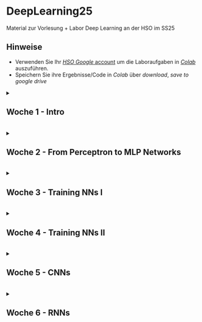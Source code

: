# DeepLearning25
Material zur Vorlesung + Labor Deep Learning an der HSO im SS25

## Hinweise
* Verwenden Sie Ihr [*HSO Google* account](https://hilfe.cit.hs-offenburg.de/confluence/citpublic/google-workspace-hilfeseiten) um die Laboraufgaben in [*Colab*](https://colab.research.google.com) auszuführen.
* Speichern Sie ihre Ergebnisse/Code in *Colab* über *download*, *save to google drive* 

<details>
<summary> <H2> Woche 1 - Intro </H2><BR></summary>

### Colab Intro
* [Colab Tutorial](https://colab.research.google.com/notebooks/basic_features_overview.ipynb)

#### Advanced Colab Topics (optinal)
* [Markdown in Colab](https://colab.research.google.com/notebooks/markdown_guide.ipynb)
* [Accessing Data from Colab](https://colab.research.google.com/notebooks/io.ipynb)
* [Colab GitHub Integration](https://colab.research.google.com/github/googlecolab/colabtools/blob/master/notebooks/colab-github-demo.ipynb)


### Aufgabe 1
* [CIFAR10 Challenge](https://colab.research.google.com/github/keuperj/DeepLearning25/blob/main/week_1/CIFAR10-ShallowLearning.ipynb)

</details>

<details>
<summary> <H2> Woche 2 - From Perceptron to MLP Networks </H2><BR></summary>

### Demos
* [Demo: single neuron](https://playground.tensorflow.org/#activation=linear&batchSize=10&dataset=gauss&regDataset=reg-plane&learningRate=0.03&regularizationRate=0&noise=0&networkShape=1&seed=0.29245&showTestData=true&discretize=false&percTrainData=50&x=true&y=true&xTimesY=false&xSquared=false&ySquared=false&cosX=false&sinX=false&cosY=false&sinY=false&collectStats=false&problem=classification&initZero=false&hideText=false)
* [Demo: single neuron - multi class](https://playground.tensorflow.org/#activation=linear&batchSize=10&dataset=xor&regDataset=reg-plane&learningRate=0.03&regularizationRate=0&noise=0&networkShape=1&seed=0.34827&showTestData=true&discretize=false&percTrainData=50&x=true&y=true&xTimesY=false&xSquared=false&ySquared=false&cosX=false&sinX=false&cosY=false&sinY=false&collectStats=false&problem=classification&initZero=false&hideText=false)

### NN from scratch in Python
* [Single Neuron](https://colab.research.google.com/github/keuperj/DeepLearning25/blob/main/week_2/A_simple_Perceptron_in_NumPy.ipynb)

### Aufgabe 2
* [Multi Class Perceptron](https://colab.research.google.com/github/keuperj/DeepLearning25/blob/main/week_2/Aufgabe_2_Multi_Class_Perceptrons.ipynb) 

</details>

<details>
<summary> <H2> Woche 3 - Training NNs I </H2><BR></summary>

### Vorlesung
* [Training a simple Perceptron](https://colab.research.google.com/github/keuperj/DeepLearning25/blob/main/week_3/Training%20_a_simple_Perceptron_in_NumPy.ipynb)
* [Training Video](https://colab.research.google.com/github/keuperj/DeepLearning25/blob/main/week_3/train_video.gif)

### Lab
* [Intro PyTorch tensors](https://colab.research.google.com/github/keuperj/DeepLearning25/blob/main/week_3/pytorch_tensors.ipynb) 
* [Perceptron in PyTorch](https://colab.research.google.com/github/keuperj/DeepLearning25/blob/main/week_3/a_perceptron_in_PyTorch.ipynb)

### PyTorch
* [Tutorials](https://pytorch.org/tutorials/beginner/basics/intro.html)
* [API](https://pytorch.org/docs/stable/index.html)

### Aufgabe 3
* [Assignment: MLP in Pytorch](https://colab.research.google.com/github/keuperj/DeepLearning25/blob/main/week_3/Assignment_Basic_MLP_in_Pytorch.ipynb) -> [solution](https://colab.research.google.com/github/keuperj/DeepLearning25/blob/main/week_3/Assignment_Basic_MLP_in_Pytorch_solution.ipynb)

</details>
<details>
<summary> <H2> Woche 4 - Training NNs II </H2><BR></summary>

### Lab
* [Data Loader and GPU usage](https://colab.research.google.com/github/keuperj/DeepLearning25/blob/main/week_4/PyTorch_DataLoderandGPU.ipynb)
* [TensorBoard with PyTorch on Colab tutorial](https://colab.research.google.com/github/keuperj/DeepLearning25/blob/main/week_4/tensorboard_with_pytorch.ipynb)
* [PyTorch AutoGrad](https://colab.research.google.com/github/keuperj/DeepLearning25/blob/main/week_4/autograd_tutorial.ipynb)

### Aufgabe 4
* [Assignment: Optimizing and Analyzing NN Training](https://colab.research.google.com/github/keuperj/DeepLearning25/blob/main/week_4/Assignment_CIFAR10_MLP_optimization.ipynb) 

</details>
<details>
<summary> <H2> Woche 5 - CNNs  </H2><BR></summary>
  
### Lab
* [AlexNet Implementation in PyTorch](https://colab.research.google.com/github/bentrevett/pytorch-image-classification/blob/master/3_alexnet.ipynb)

### Get State of the Art Models: 
* [PyTorch Model Zoo](https://pytorch.org/vision/stable/models.html)
* [Papers with Code](https://paperswithcode.com/sota)
* [Hugging Face Models](https://huggingface.co/models)

### Aufgabe 5
* [Assignment: PyTorch Model Zoo](https://colab.research.google.com/github/keuperj/DeepLearning25/blob/main/week_5/Assignment_PyTorch_Model_Zoo.ipynb) -> [solution](https://colab.research.google.com/github/keuperj/DeepLearning25/blob/main/week_5/Assignment_PyTorch_Model_Zoo_solution.ipynb)


</details>

<details>
<summary> <H2>Woche 6 - RNNs </H2><BR></summary>


### Lab
* [LSTMs with PyTorch](https://colab.research.google.com/github/keuperj/DeepLearning25/blob/main/week_6/Lab_Time_Series_Prediction_with_LSTM_Using_PyTorch.ipynb) 

### Assignments
* [Stock Price Prediction](https://colab.research.google.com/github/keuperj/DeepLearning25/blob/main/week_6/Assignemnt_stock-price.ipynb)


</details>
